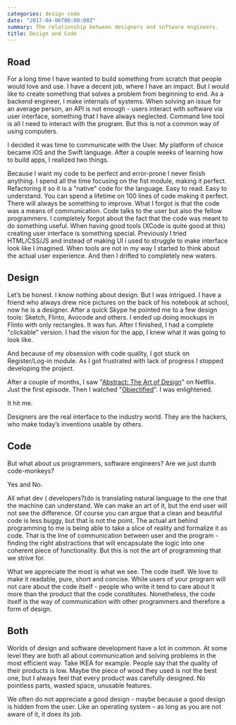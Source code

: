 ```yaml
---
categories: design code
date: "2017-04-06T00:00:00Z"
summary: The relationship between designers and software engineers.
title: Design and Code
---
```

## Road

For a long time I have wanted to build something from scratch that people would
love and use. I have a decent job, where I have an impact. But I would like to
create something that solves a problem from beginning to end. As a backend
engineer, I make internals of systems. When solving an issue for an average
person, an API is not enough - users interact with software via user interface,
something that I have always neglected. Command line tool is all I need to
interact with the program. But this is not a common way of using computers.

I decided it was time to communicate with the User. My platform of choice became
iOS and the Swift language. After a couple weeks of learning how to build apps,
I realized two things.

Because I want my code to be perfect and error-prone I never finish anything. I
spend all the time focusing on the fist module, making it perfect. Refactoring
it so it is a "native" code for the language. Easy to read. Easy to understand.
You can spend a lifetime on 100 lines of code making it perfect. There will
always be something to improve. What I forgot is that the code was a means of
communication. Code talks to the user but also the fellow programmers. I
completely forgot about the fact that the code was meant to do something useful.
When having good tools (XCode is quite good at this) creating user interface is
something special. Previously I tried HTML/CSS/JS and instead of making UI i
used to struggle to make interface look like I imagined. When tools are not in
my way I started to think about the actual user experience. And then I drifted
to completely new waters.

## Design

Let’s be honest. I know nothing about design. But I was intrigued. I have a
friend who always drew nice pictures on the back of his notebook at school, now
he is a designer. After a quick Skype he pointed me to a few design tools:
Sketch, Flinto, Avocode and others. I ended up doing mockups in Flinto with only
rectangles. It was fun. After I finished, I had a complete "clickable" version.
I had the vision for the app, I knew what it was going to look like.

And because of my obsession with code quality, I got stuck on Register/Log-in
module.  As I got frustrated with lack of progress I stopped developing the
project.

After a couple of months, I saw "[Abstract: The Art of
Design](http://www.imdb.com/title/tt6333098/)" on Netflix. Just the first
episode. Then I watched
"[Objectified](https://www.youtube.com/watch?v=Ty0fGn8fiUU)". I was enlightened.

It hit me.

Designers are the real interface to the industry world. They are the hackers,
who make today’s inventions usable by others.

## Code

But what about us programmers, software engineers? Are we just dumb
code-monkeys?

Yes and No.

All what dev ( developers?)do is translating natural language to the one that
the machine can understand. We can make an art of it, but the end user will not
see the difference. Of course you can argue that a clean and beautiful code is
less buggy, but that is not the point. The actual art behind programming to me
is being able to take a slice of reality and formalize it as code. That is the
line of communication between user and the program - finding the right
abstractions that will encapsulate the logic into one coherent piece of
functionality. But this is not the art of programming that we strive for.

What we appreciate the most is what we see. The code itself. We love to make it
readable, pure, short and concise. While users of your program will not care
about the code itself - people who write it tend to care about it more than the
product that the code constitutes. Nonetheless, the code itself is the way of
communication with other programmers and therefore a form of design.

## Both

Worlds of design and software development have a lot in common. At some level
they are both all about communication and solving problems in the most efficient
way. Take IKEA for example. People say that the quality of their products is
low. Maybe the piece of wood they used is not the best one, but I always feel
that every product was carefully designed. No pointless parts, wasted space,
unusable features.

We often do not appreciate a good design - maybe because a good design is hidden
from the user. Like an operating system – as long as you are not aware of it, it
does its job.
